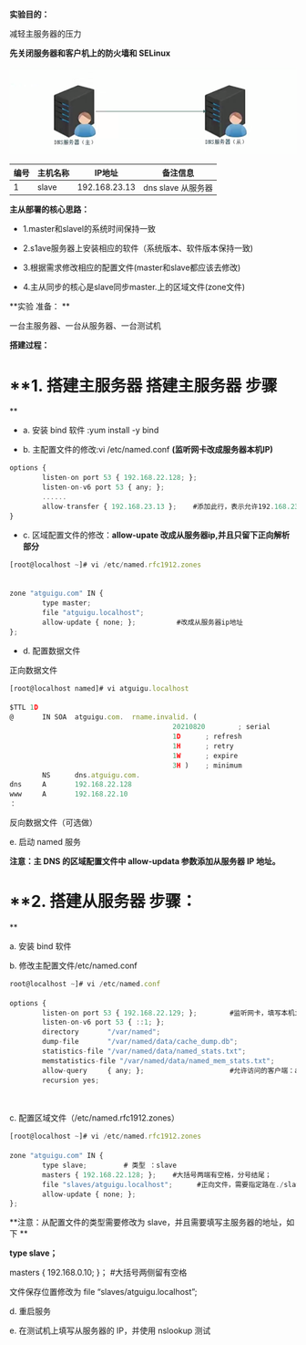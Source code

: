 **实验目的：**

减轻主服务器的压力


**先关闭服务器和客户机上的防火墙和 SELinux**

![](images/WEBRESOURCE84b10b6c7203014225a4509e97367b9a截图.png)

| 编号 | 主机名称 | IP地址 | 备注信息 | 
| -- | -- | -- | -- |
| 1 | slave | 192.168.23.13 | dns slave 从服务器 | 


**主从部署的核心思路：**

- 1.master和slavel的系统时间保持一致

- 2.s1ave服务器上安装相应的软件（系统版本、软件版本保持一致)

- 3.根据需求修改相应的配置文件(master和slave都应该去修改)

- 4.主从同步的核心是slave同步master.上的区域文件(zone文件)


**实验 准备： **

一台主服务器、一台从服务器、一台测试机


**搭建过程：**

# **1. 搭建主服务器 搭建主服务器 步骤 
**

- a. 安装 bind 软件 	:yum install -y bind


- b. 主配置文件的修改:vi /etc/named.conf  **(监听网卡改成服务器本机IP)**

```javascript
options {
        listen-on port 53 { 192.168.22.128; };         
        listen-on-v6 port 53 { any; };
        ......
        allow-transfer { 192.168.23.13 };    #添加此行，表示允许192.168.23.13主机可以作为本机的DNS slave 服务器
}                                        

```

- c. 区域配置文件的修改：**allow-upate  改成从服务器ip,并且只留下正向解析部分**

```javascript
[root@localhost ~]# vi /etc/named.rfc1912.zones 


zone "atguigu.com" IN {
        type master;
        file "atguigu.localhost";
        allow-update { none; };          #改成从服务器ip地址
};

```

- d. 配置数据文件


正向数据文件

```javascript
[root@localhost named]# vi atguigu.localhost 

$TTL 1D
@       IN SOA  atguigu.com.  rname.invalid. (
                                        20210820        ; serial       #增加版本号
                                        1D      ; refresh
                                        1H      ; retry
                                        1W      ; expire
                                        3H )    ; minimum
        NS      dns.atguigu.com.
dns     A       192.168.22.128
www     A       192.168.22.10
：
```

反向数据文件（可选做）


e. 启动 named 服务


**注意：主 DNS 的区域配置文件中 allow-updata 参数添加从服务器 IP 地址。**

# **2. 搭建从服务器 步骤：
**

a. 安装 bind 软件





b. 修改主配置文件/etc/named.conf

```javascript
root@localhost ~]# vi /etc/named.conf 

options {
        listen-on port 53 { 192.168.22.129; };        #监听网卡，填写本机ip
        listen-on-v6 port 53 { ::1; };
        directory       "/var/named";
        dump-file       "/var/named/data/cache_dump.db";
        statistics-file "/var/named/data/named_stats.txt";
        memstatistics-file "/var/named/data/named_mem_stats.txt";
        allow-query     { any; };                     #允许访问的客户端：any
        recursion yes;

    
```

c. 配置区域文件（/etc/named.rfc1912.zones）

```javascript
[root@localhost ~]# vi /etc/named.rfc1912.zones 

zone "atguigu.com" IN {
        type slave;		    # 类型 ：slave
        masters { 192.168.22.128; };    #大括号两端有空格，分号结尾；
        file "slaves/atguigu.localhost";      #正向文件，需要指定路在./slaves/下
        allow-update { none; };
};


```

**注意：从配置文件的类型需要修改为 slave，并且需要填写主服务器的地址，如下
**

**type slave；**

masters { 192.168.0.10; }； #大括号两侧留有空格


文件保存位置修改为 file “slaves/atguigu.localhost”;

d. 重启服务


e. 在测试机上填写从服务器的 IP，并使用 nslookup 测试